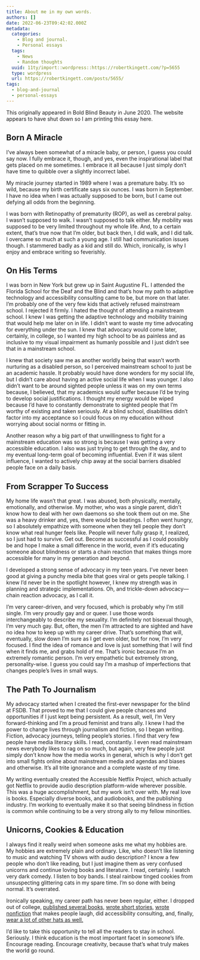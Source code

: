 ```yaml
---
title: About me in my own words.
authors: []
date: 2022-06-23T09:42:02.000Z
metadata:
  categories:
    - Blog and journal.
    - Personal essays
  tags:
    - News
    - Random thoughts
  uuid: 11ty/import::wordpress::https://robertkingett.com/?p=5655
  type: wordpress
  url: https://robertkingett.com/posts/5655/
tags:
  - blog-and-journal
  - personal-essays
---
```

This originally appeared in Bold Blind Beauty in June 2020. The website appears to have shut down so I am printing this essay here.

## Born A Miracle

I’ve always been somewhat of a miracle baby, or person, I guess you could say now. I fully embrace it, though, and yes, even the inspirational label that gets placed on me sometimes. I embrace it all because I just simply don’t have time to quibble over a slightly incorrect label.

My miracle journey started in 1989 where I was a premature baby. It’s so wild, because my birth certificate says six ounces. I was born in September. I have no idea when I was actually supposed to be born, but I came out defying all odds from the beginning.

I was born with Retinopathy of prematurity (ROP), as well as cerebral palsy. I wasn’t supposed to walk. I wasn’t supposed to talk either. My mobility was supposed to be very limited throughout my whole life. And, to a certain extent, that’s true now that I’m older, but back then, I did walk, and I did talk. I overcame so much at such a young age. I still had communication issues though. I stammered badly as a kid and still do. Which, ironically, is why I enjoy and embrace writing so feverishly.

## On His Terms

I was born in New York but grew up in Saint Augustine FL. I attended the Florida School for the Deaf and the Blind and that’s how my path to adaptive technology and accessibility consulting came to be, but more on that later. I’m probably one of the very few kids that actively refused mainstream school. I rejected it firmly. I hated the thought of attending a mainstream school. I knew I was getting the adaptive technology and mobility training that would help me later on in life. I didn’t want to waste my time advocating for everything under the sun. I knew that advocacy would come later, certainly, in college, so I wanted my high school to be as painless and as inclusive to my visual impairment as humanly possible and I just didn’t see that in a mainstream school.

I knew that society saw me as another worldly being that wasn’t worth nurturing as a disabled person, so I perceived mainstream school to just be an academic hassle. It probably would have done wonders for my social life, but I didn’t care about having an active social life when I was younger. I also didn’t want to be around sighted people unless it was on my own terms because, I believed, that my academics would suffer because I’d be trying to develop social justifications. I thought my energy would be wiped because I’d have to constantly demonstrate to sighted people that I’m worthy of existing and taken seriously. At a blind school, disabilities didn’t factor into my acceptance so I could focus on my education without worrying about social norms or fitting in.

Another reason why a big part of that unwillingness to fight for a mainstream education was so strong is because I was getting a very accessible education. I also was just trying to get through the day, and to my eventual long-term goal of becoming influential. Even if it was silent influence, I wanted to actively chip away at the social barriers disabled people face on a daily basis.

## From Scrapper To Success

My home life wasn’t that great. I was abused, both physically, mentally, emotionally, and otherwise. My mother, who was a single parent, didn’t know how to deal with her own daemons so she took them out on me. She was a heavy drinker and, yes, there would be beatings. I often went hungry, so I absolutely empathize with someone when they tell people they don’t know what real hunger feels like. People will never fully grasp it, I realized, so I just had to survive. Get out. Become as successful as I could possibly be and hope I make a small difference in the world, even if it’s educating someone about blindness or starts a chain reaction that makes things more accessible for many in my generation and beyond.

I developed a strong sense of advocacy in my teen years. I’ve never been good at giving a punchy media bite that goes viral or gets people talking. I knew I’d never be in the spotlight however, I knew my strength was in planning and strategic implementations. Oh, and trickle-down advocacy—chain reaction advocacy, as I call it.

I’m very career-driven, and very focused, which is probably why I’m still single. I’m very proudly gay and or queer. I use those words interchangeably to describe my sexuality. I’m definitely not bisexual though, I’m very much gay. But, often, the men I’m attracted to are sighted and have no idea how to keep up with my career drive. That’s something that will, eventually, slow down I’m sure as I get even older, but for now, I’m very focused. I find the idea of romance and love is just something that I will find when it finds me, and grabs hold of me. That’s ironic because I’m an extremely romantic person. I’m very empathetic but extremely strong, personality-wise. I guess you could say I’m a mashup of imperfections that changes people’s lives in small ways.

## The Path To Journalism

My advocacy started when I created the first-ever newspaper for the blind at FSDB. That proved to me that I could give people chances and opportunities if I just kept being persistent. As a result, well, I’m Very forward-thinking and I’m a proud feminist and trans ally. I knew I had the power to change lives through journalism and fiction, so I began writing. Fiction, advocacy journeys, telling people’s stories. I find that very few people have media literacy skills. I read, constantly. I even read mainstream news everybody likes to rag on so much, but again, very few people just simply don’t know how the media works in general, which is why I don’t get into small fights online about mainstream media and agendas and biases and otherwise. It’s all trite ignorance and a complete waste of my time.

My writing eventually created the Accessible Netflix Project, which actually got Netflix to provide audio description platform-wide wherever possible. This was a huge accomplishment, but my work isn’t over with. My real love is books. Especially diverse books, and audiobooks, and the publishing industry. I’m working to eventually make it so that seeing blindness in fiction is common while continuing to be a very strong ally to my fellow minorities.

## Unicorns, Cookies & Education

I always find it really weird when someone asks me what my hobbies are. My hobbies are extremely plain and ordinary. Like, who doesn’t like listening to music and watching TV shows with audio description? I know a few people who don’t like reading, but I just imagine them as very confused unicorns and continue loving books and literature. I read, certainly. I watch very dark comedy. I listen to boy bands. I steal rainbow tinged cookies from unsuspecting glittering cats in my spare time. I’m so done with being normal. It’s overrated. 

Ironically speaking, my career path has never been regular, either. I dropped out of college, [published several books,](https://robertkingett.com/books/) [wrote short stories,](https://robertkingett.com/shorts/) [wrote nonfiction](https://robertkingett.com/writings/) that makes people laugh, did accessibility consulting, and, finally, [wear a lot of other hats as well.](https://robertkingett.com/resume/)

I’d like to take this opportunity to tell all the readers to stay in school. Seriously. I think education is the most important facet in someone’s life. Encourage reading. Encourage creativity, because that’s what truly makes the world go round.